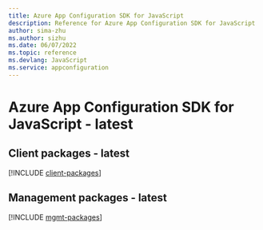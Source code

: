 ```yaml
---
title: Azure App Configuration SDK for JavaScript
description: Reference for Azure App Configuration SDK for JavaScript
author: sima-zhu
ms.author: sizhu
ms.date: 06/07/2022
ms.topic: reference
ms.devlang: JavaScript
ms.service: appconfiguration
---
```

# Azure App Configuration SDK for JavaScript - latest
## Client packages - latest
[!INCLUDE [client-packages](app-configuration-client-index.md)]

## Management packages - latest
[!INCLUDE [mgmt-packages](app-configuration-mgmt-index.md)]
